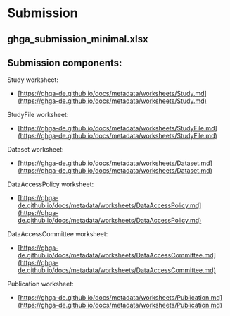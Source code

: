 # Submission

## ghga_submission_minimal.xlsx<br>

Submission components:
----------------------


Study worksheet:
* [https://ghga-de.github.io/docs/metadata/worksheets/Study.md](https://ghga-de.github.io/docs/metadata/worksheets/Study.md)<br>


StudyFile worksheet:
* [https://ghga-de.github.io/docs/metadata/worksheets/StudyFile.md](https://ghga-de.github.io/docs/metadata/worksheets/StudyFile.md)<br>


Dataset worksheet:
* [https://ghga-de.github.io/docs/metadata/worksheets/Dataset.md](https://ghga-de.github.io/docs/metadata/worksheets/Dataset.md)<br>


DataAccessPolicy worksheet:
* [https://ghga-de.github.io/docs/metadata/worksheets/DataAccessPolicy.md](https://ghga-de.github.io/docs/metadata/worksheets/DataAccessPolicy.md)<br>


DataAccessCommittee worksheet:
* [https://ghga-de.github.io/docs/metadata/worksheets/DataAccessCommittee.md](https://ghga-de.github.io/docs/metadata/worksheets/DataAccessCommittee.md)<br>


Publication worksheet:
* [https://ghga-de.github.io/docs/metadata/worksheets/Publication.md](https://ghga-de.github.io/docs/metadata/worksheets/Publication.md)<br>

